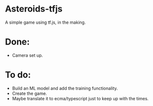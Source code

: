 # Asteroids-tfjs
A simple game using tf.js, in the making.

# Done:
* Camera set up.

# To do:
* Build an ML model and add the training functionality.
* Create the game.
* Maybe translate it to ecma/typescript just to keep up with the times.
